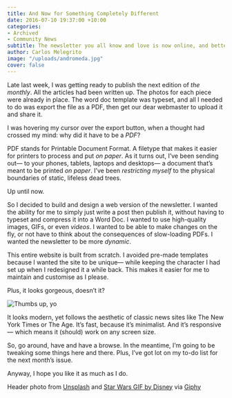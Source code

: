 ```yaml
---
title: And Now for Something Completely Different
date: 2016-07-10 19:37:00 +10:00
categories:
- Archived
- Community News
subtitle: The newsletter you all know and love is now online, and better than ever.
author: Carlos Melegrito
image: "/uploads/andromeda.jpg"
cover: false
---
```


Late last week, I was getting ready to publish the next edition of *the monthly*. All the articles had been written up. The photos for each piece were already in place. The word doc template was typeset, and all I needed to do was export the file as a PDF, then get our dear webmaster to upload it and share it.

I was hovering my cursor over the export button, when a thought had crossed my mind: why did it have to be a *PDF*?

PDF stands for Printable Document Format. A filetype that makes it easier for printers to process and put *on paper*. As it turns out, I’ve been sending out— to your phones, tablets, laptops and desktops— a document that’s meant to be printed *on paper*. I’ve been *restricting myself* to the physical boundaries of static, lifeless dead trees.

Up until now.

So I decided to build and design a web version of the newsletter. I wanted the ability for me to simply just write a post then publish it, without having to typeset and compress it into a Word Doc. I wanted to use high-quality images, GIFs, or even *videos*. I wanted to be able to make changes on the fly, or not have to think about the consequences of slow-loading PDFs. I wanted the newsletter to be more *dynamic*.

This entire website is built from scratch. I avoided pre-made templates because I wanted the site to be unique— while keeping the character I had set up when I redesigned it a while back. This makes it easier for me to maintain and customise as I please.

Plus, it looks gorgeous, doesn’t it?

![Thumbs up, yo](http://i.giphy.com/3o7abB06u9bNzA8lu8.gif)

It looks modern, yet follows the aesthetic of classic news sites like The New York Times or The Age. It’s fast, because it’s minimalist. And it’s responsive— which means it (should) work on any screen size.

So, go around, have and have a browse. In the meantime, I’m going to be tweaking some things here and there. Plus, I’ve got lot on my to-do list for the next month’s issue.

Anyway, I hope you like it as much as I do.

<div class="footnotes">
	<p>Header photo from <a href="http://unsplash.com">Unsplash</a> and <a href="http://giphy.com/gifs/starwars-star-wars-the-force-awakens-bb-8-3o7abB06u9bNzA8lu8">Star Wars GIF by Disney</a> via <a href="http://giphy.com">Giphy</a></p>
</div>